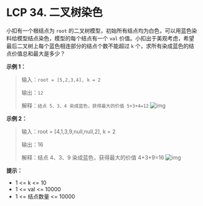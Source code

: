 # LCP 34. 二叉树染色

小扣有一个根结点为 `root` 的二叉树模型，初始所有结点均为白色，可以用蓝色染料给模型结点染色，模型的每个结点有一个 `val` 价值。小扣出于美观考虑，希望最后二叉树上每个蓝色相连部分的结点个数不能超过 `k` 个，求所有染成蓝色的结点价值总和最大是多少？

**示例 1：**

> 输入：`root = [5,2,3,4], k = 2`
> 
> 输出：`12`
> 
> 解释：`结点 5、3、4 染成蓝色，获得最大的价值 5+3+4=12`
> ![img](https://pic.leetcode-cn.com/1616126267-BqaCRj-image.png)


**示例 2：**

> 输入：root = [4,1,3,9,null,null,2], k = 2
> 
> 输出：16
> 
> 解释：结点 4、3、9 染成蓝色，获得最大的价值 4+3+9=16
> ![img](https://pic.leetcode-cn.com/1616126301-gJbhba-image.png)


**提示：**

- 1 <= k <= 10
- 1 <= val <= 10000
- 1 <= 结点数量 <= 10000
